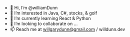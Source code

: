 - 👋 Hi, I’m @williamDunn
- 👀 I’m interested in Java, C#, stocks, & golf
- 🌱 I’m currently learning React & Python
- 💞️ I’m looking to collaborate on ...
- 📫 Reach me at willgarydunn@gmail.com / willdunn.dev

<!---
williamDunn/williamDunn is a ✨ special ✨ repository because its `README.md` (this file) appears on your GitHub profile.
You can click the Preview link to take a look at your changes.
--->
